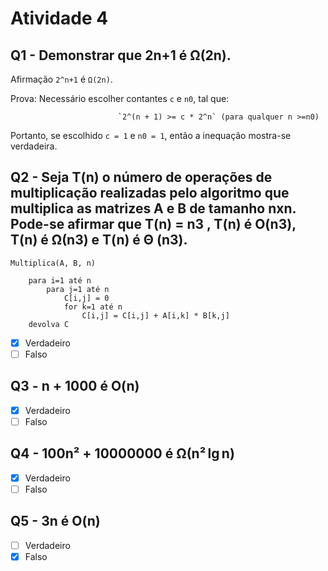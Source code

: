 # Atividade 4
## Q1 - Demonstrar que 2n+1 é  Ω(2n).

Afirmação `2^n+1` é `Ω(2n)`.

Prova: Necessário escolher contantes `c` e `n0`, tal que:

                            `2^(n + 1) >= c * 2^n` (para qualquer n >=n0)

Portanto, se escolhido `c = 1` e `n0 = 1`, então a inequação mostra-se verdadeira.

## Q2 - Seja T(n) o número de operações de multiplicação realizadas pelo algoritmo que multiplica as matrizes A e B de tamanho nxn. Pode-se afirmar que T(n) = n3 , T(n) é O(n3), T(n) é Ω(n3) e  T(n) é Θ (n3).  

```
Multiplica(A, B, n)

    para i=1 até n
        para j=1 até n
            C[i,j] = 0
            for k=1 até n
                C[i,j] = C[i,j] + A[i,k] * B[k,j]
    devolva C
```

- [X] Verdadeiro
- [ ] Falso

## Q3 -  n + 1000 é O(n)
- [X] Verdadeiro
- [ ] Falso

## Q4 - 100n² + 10000000 é Ω(n² lg n)
- [X] Verdadeiro
- [ ] Falso

## Q5 - 3n é O(n)
- [ ] Verdadeiro
- [X] Falso
